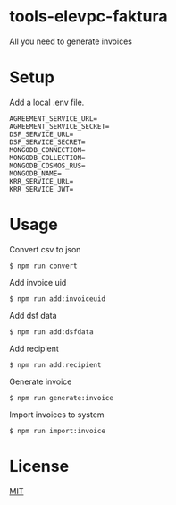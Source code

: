 # tools-elevpc-faktura

All you need to generate invoices

# Setup

Add a local .env file.

```
AGREEMENT_SERVICE_URL=
AGREEMENT_SERVICE_SECRET=
DSF_SERVICE_URL=
DSF_SERVICE_SECRET=
MONGODB_CONNECTION=
MONGODB_COLLECTION=
MONGODB_COSMOS_RUS=
MONGODB_NAME=
KRR_SERVICE_URL=
KRR_SERVICE_JWT=
```

# Usage

Convert csv to json
```
$ npm run convert
```

Add invoice uid
```
$ npm run add:invoiceuid
```

Add dsf data
```
$ npm run add:dsfdata
```

Add recipient
```
$ npm run add:recipient
```

Generate invoice
```
$ npm run generate:invoice
```

Import invoices to system
```
$ npm run import:invoice
```

# License

[MIT](LICENSE)